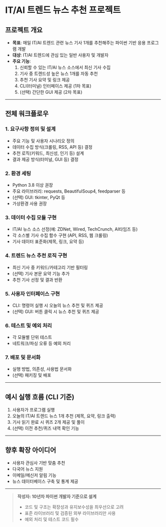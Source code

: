 
# IT/AI 트렌드 뉴스 추천 프로젝트

## 프로젝트 개요
- **목표**: 매일 IT/AI 트렌드 관련 뉴스 기사 1개를 추천해주는 파이썬 기반 응용 프로그램 개발
- **대상**: IT/AI 트렌드에 관심 있는 일반 사용자 및 개발자
- **주요 기능**:
  1. 신뢰할 수 있는 IT/AI 뉴스 소스에서 최신 기사 수집
  2. 기사 중 트렌드성 높은 뉴스 1개를 자동 추천
  3. 추천 기사 요약 및 링크 제공
  4. CLI(터미널) 인터페이스 제공 (1차 목표)
  5. (선택) 간단한 GUI 제공 (2차 목표)

---

## 전체 워크플로우

### 1. 요구사항 정의 및 설계
- 주요 기능 및 사용자 시나리오 정의
- 데이터 수집 방식(크롤링, RSS, API 등) 결정
- 추천 로직(키워드, 최신성, 인기 등) 설계
- 결과 제공 방식(터미널, GUI 등) 결정

### 2. 환경 세팅
- Python 3.8 이상 권장
- 주요 라이브러리: requests, BeautifulSoup4, feedparser 등
- (선택) GUI: tkinter, PyQt 등
- 가상환경 사용 권장

### 3. 데이터 수집 모듈 구현
- IT/AI 뉴스 소스 선정(예: ZDNet, Wired, TechCrunch, AI타임즈 등)
- 각 소스별 기사 수집 함수 구현 (API, RSS, 웹 크롤링)
- 기사 데이터 표준화(제목, 링크, 요약 등)

### 4. 트렌드 뉴스 추천 로직 구현
- 최신 기사 중 키워드/카테고리 기반 필터링
- (선택) 기사 본문 요약 기능 추가
- 추천 기사 선정 및 결과 반환

### 5. 사용자 인터페이스 구현
- CLI: 명령어 실행 시 오늘의 뉴스 추천 및 퀴즈 제공
- (선택) GUI: 버튼 클릭 시 뉴스 추천 및 퀴즈 제공

### 6. 테스트 및 예외 처리
- 각 모듈별 단위 테스트
- 네트워크/파싱 오류 등 예외 처리

### 7. 배포 및 문서화
- 실행 방법, 의존성, 사용법 문서화
- (선택) 패키징 및 배포

---

## 예시 실행 흐름 (CLI 기준)
1. 사용자가 프로그램 실행
2. 오늘의 IT/AI 트렌드 뉴스 1개 추천 (제목, 요약, 링크 출력)
3. 기사 읽기 완료 시 퀴즈 2개 제공 및 풀이
4. (선택) 이전 추천/퀴즈 내역 확인 기능

---

## 향후 확장 아이디어
- 사용자 관심사 기반 맞춤 추천
- 다국어 뉴스 지원
- 이메일/메신저 알림 기능
- 뉴스 데이터베이스 구축 및 통계 제공

---

> **작성자: 10년차 파이썬 개발자 기준으로 설계**
> - 코드 및 구조는 확장성과 유지보수성을 최우선으로 고려
> - 표준 라이브러리 및 검증된 외부 라이브러리만 사용
> - 예외 처리 및 테스트 코드 필수
